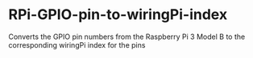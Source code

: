 # RPi-GPIO-pin-to-wiringPi-index
Converts the GPIO pin numbers from the Raspberry Pi 3 Model B to the corresponding wiringPi index for the pins
